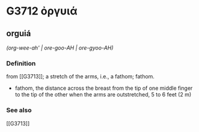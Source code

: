 # G3712 ὀργυιά

## orguiá

_(org-wee-ah' | ore-goo-AH | ore-gyoo-AH)_

### Definition

from [[G3713]]; a stretch of the arms, i.e., a fathom; fathom.

- fathom, the distance across the breast from the tip of one middle finger to the tip of the other when the arms are outstretched, 5 to 6 feet (2 m)

### See also

[[G3713]]

